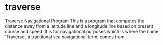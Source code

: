 # traverse
Traverse Navigational Program
This is a program that computes the distance away from a latitude line and a longitude line based on present course and speed.  It
is for navigational purposes which is where the name 'Traverse', a traditional sea navigational term, comes from.
